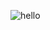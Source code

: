![hello](https://www.reddit.com/r/reactiongifs/comments/48wely/mrw_im_the_only_healer_in_a_20_person_raid/)
